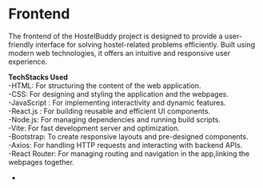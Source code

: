 # Frontend

The frontend of the HostelBuddy project is designed to provide a user-friendly interface for solving hostel-related problems efficiently. Built using modern web technologies, it offers an intuitive and responsive user experience.

**TechStacks Used**
<br>
-HTML: For structuring the content of the web application.<br>
-CSS: For designing and styling the application and the webpages.<br>
-JavaScript : For implementing interactivity and dynamic features.<br>
-React.js : For building reusable and efficient UI components.<br>
-Node.js: For managing dependencies and running build scripts.<br>
-Vite: For fast development server and optimization.<br>
-Bootstrap: To create responsive layouts and pre-designed components.<br>
-Axios: For handling HTTP requests and interacting with backend APIs.<br>
-React Router: For managing routing and navigation in the app,linking the webpages together.<br>



-

